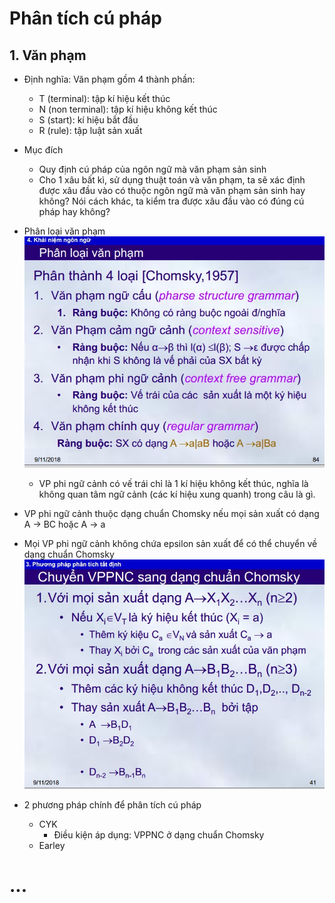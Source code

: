 # Phân tích cú pháp

## 1. Văn phạm

* Định nghĩa: Văn phạm gồm 4 thành phần:
	* T (terminal): tập kí hiệu kết thúc
	* N (non terminal): tập kí hiệu không kết thúc
	* S (start): kí hiệu bắt đầu
	* R (rule): tập luật sản xuất

* Mục đích
	* Quy định cú pháp của ngôn ngữ mà văn phạm sản sinh
	* Cho 1 xâu bất kì, sử dụng thuật toán và văn phạm, ta sẽ xác định được xâu đầu vào có thuộc ngôn ngữ mà văn phạm sản sinh hay không? Nói cách khác, ta kiểm tra được xâu đầu vào có đúng cú pháp hay không?

* Phân loại văn phạm
![](Images/CacLoaiVanPham.jpg)

	* VP phi ngữ cảnh có vế trái chỉ là 1 kí hiệu không kết thúc, nghĩa là không quan tâm ngữ cảnh (các kí hiệu xung quanh) trong câu là gì.

* VP phi ngữ cảnh thuộc dạng chuẩn Chomsky nếu mọi sản xuất có dạng A -> BC hoặc A -> a

* Mọi VP phi ngữ cảnh không chứa epsilon sản xuất để có thể chuyển về dạng chuẩn Chomsky
![](Images/ChuyenVPPNC-Chomsky.jpg)

* 2 phương pháp chính để phân tích cú pháp
	* CYK
		* Điều kiện áp dụng: VPPNC ở dạng chuẩn Chomsky
	* Earley

# ...